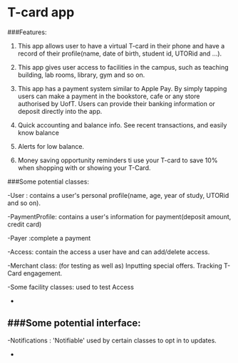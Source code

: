 # T-card app

###Features:
1. This app allows user to have a virtual T-card in their phone and have a 
record of their profile(name, date of birth, student id, UTORid and ...).


2. This app gives user access to facilities in the campus, such as 
teaching building, lab rooms, library, gym and so on. 


3. This app has a payment system similar to Apple Pay. By simply tapping
users can make a payment in the bookstore, cafe or any store authorised 
by UofT. Users can provide their banking information or deposit directly into the app. 

4. Quick accounting and balance info. See recent transactions, and easily know balance

5. Alerts for low balance.

6. Money saving opportunity reminders ti use your T-card to save 10% when shopping with or showing your T-Card.

###Some potential classes:

-User : contains a user's personal profile(name, age, year of study, UTORid and so on).

-PaymentProfile: contains a user's information for payment(deposit amount, credit card)

-Payer :complete a payment

-Access: contain the access a user have and can add/delete access.

-Merchant class: (for testing as well as) Inputting special offers. Tracking T-Card engagement. 

-Some facility classes: used to test Access

-

###Some potential interface:
-
-Notifications : 'Notifiable' used by certain classes to opt in to updates.

-